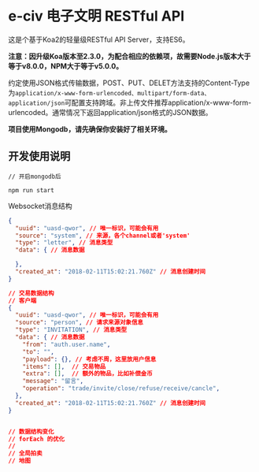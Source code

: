 e-civ 电子文明 RESTful API
=============================

这是个基于Koa2的轻量级RESTful API Server，支持ES6。

**注意：因升级Koa版本至2.3.0，为配合相应的依赖项，故需要Node.js版本大于等于v8.0.0，NPM大于等于v5.0.0。**

约定使用JSON格式传输数据，POST、PUT、DELET方法支持的Content-Type为`application/x-www-form-urlencoded、multipart/form-data、application/json`可配置支持跨域。非上传文件推荐application/x-www-form-urlencoded。通常情况下返回application/json格式的JSON数据。

**项目使用Mongodb，请先确保你安装好了相关环境。**


开发使用说明
------------

```Shell
// 开启mongodb后

npm run start
```

Websocket消息结构
```JSON
{
  "uuid": "uasd-qwor", // 唯一标识，可能会有用
  "source": "system", // 来源，各个channel或者'system'
  "type": "letter", // 消息类型
  "data": { // 消息数据

  },
  "created_at": "2018-02-11T15:02:21.760Z" // 消息创建时间
}

// 交易数据结构
// 客户端
{
  "uuid": "uasd-qwor", // 唯一标识，可能会有用
  "source": "person", // 请求来源对象信息
  "type": "INVITATION", // 消息类型
  "data": { // 消息数据
    "from": "auth.user.name",
    "to": "",
    "payload": {}, // 考虑不周，这里放用户信息
    "items": [],  // 交易物品
    "extra": [],  // 额外的物品，比如补偿金币
    "message": "留言",
    "operation": "trade/invite/close/refuse/receive/cancle",
  },
  "created_at": "2018-02-11T15:02:21.760Z" // 消息创建时间  
}


// 数据结构变化
// forEach 的优化
// 
// 全局拍卖
// 地图

```
